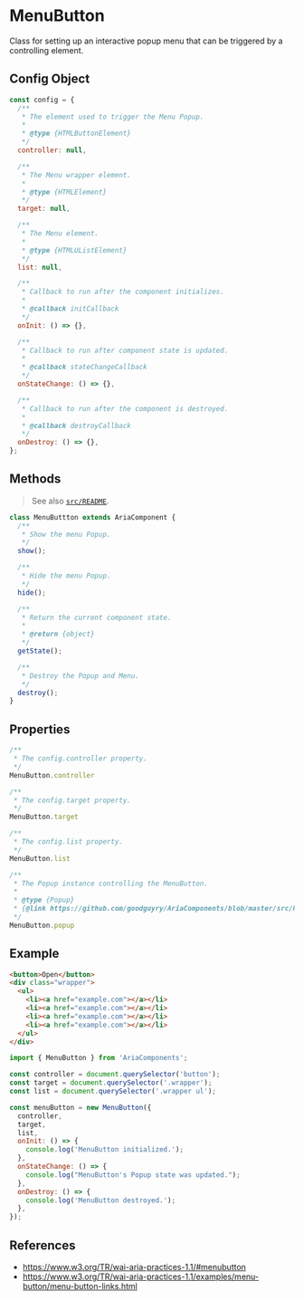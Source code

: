 MenuButton
==========

Class for setting up an interactive popup menu that can be triggered by a 
controlling element.

## Config Object

```javascript
const config = {
  /**
   * The element used to trigger the Menu Popup.
   *
   * @type {HTMLButtonElement}
   */
  controller: null,

  /**
   * The Menu wrapper element.
   *
   * @type {HTMLElement}
   */
  target: null,

  /**
   * The Menu element.
   *
   * @type {HTMLUListElement}
   */
  list: null,

  /**
   * Callback to run after the component initializes.
   * 
   * @callback initCallback
   */
  onInit: () => {},

  /**
   * Callback to run after component state is updated.
   * 
   * @callback stateChangeCallback
   */
  onStateChange: () => {},

  /**
   * Callback to run after the component is destroyed.
   * 
   * @callback destroyCallback
   */
  onDestroy: () => {},
};
```

## Methods

> See also [`src/README`](../).

```javascript
class MenuButtton extends AriaComponent {
  /**
   * Show the menu Popup.
   */
  show();

  /**
   * Hide the menu Popup.
   */
  hide();

  /**
   * Return the current component state.
   *
   * @return {object}
   */
  getState();

  /**
   * Destroy the Popup and Menu.
   */
  destroy();
}
```

## Properties

```javascript
/**
 * The config.controller property.
 */
MenuButton.controller
```

```javascript
/**
 * The config.target property.
 */
MenuButton.target
```

```javascript
/**
 * The config.list property.
 */
MenuButton.list
```

```javascript
/**
 * The Popup instance controlling the MenuButton.
 * 
 * @type {Popup}
 * {@link https://github.com/goodguyry/AriaComponents/blob/master/src/Popup}
 */
MenuButton.popup
```

## Example

```html
<button>Open</button>
<div class="wrapper">
  <ul>
    <li><a href="example.com"></a></li>
    <li><a href="example.com"></a></li>
    <li><a href="example.com"></a></li>
    <li><a href="example.com"></a></li>
  </ul>
</div>
```

```javascript
import { MenuButton } from 'AriaComponents';

const controller = document.querySelector('button');
const target = document.querySelector('.wrapper');
const list = document.querySelector('.wrapper ul');

const menuButton = new MenuButton({
  controller,
  target,
  list,
  onInit: () => {
    console.log('MenuButton initialized.');
  },
  onStateChange: () => {
    console.log("MenuButton's Popup state was updated.");
  },
  onDestroy: () => {
    console.log('MenuButton destroyed.');
  },
});
```

## References

- https://www.w3.org/TR/wai-aria-practices-1.1/#menubutton
- https://www.w3.org/TR/wai-aria-practices-1.1/examples/menu-button/menu-button-links.html
